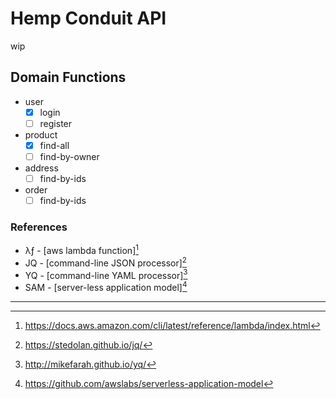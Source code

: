 # Hemp Conduit API
wip

## Domain Functions
- user
    - [X] login
    - [ ] register
- product  
    - [X] find-all
    - [ ] find-by-owner
- address
    - [ ] find-by-ids
- order
    - [ ] find-by-ids

### References
- λƒ - [aws lambda function][^λƒ]
- JQ - [command-line JSON processor][^JQ]
- YQ - [command-line YAML processor][^YQ]
- SAM - [server-less application model][^SAM] 

***

[^SAM]: https://github.com/awslabs/serverless-application-model
[^YQ]: http://mikefarah.github.io/yq/
[^JQ]: https://stedolan.github.io/jq/
[^λƒ]: https://docs.aws.amazon.com/cli/latest/reference/lambda/index.html
